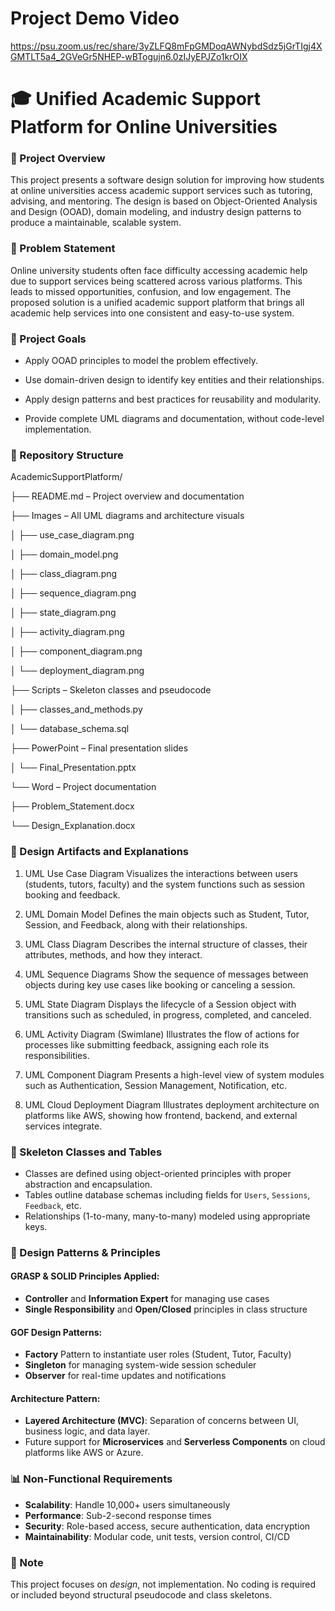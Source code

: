 # Project Demo Video

https://psu.zoom.us/rec/share/3yZLFQ8mFpGMDoqAWNybdSdz5jGrTIgj4XGMTLT5a4_2GVeGr5NHEP-wBTogujn6.0zIJyEPJZo1krOIX

#   🎓 Unified Academic Support Platform for Online Universities 

###  🧭 Project Overview
This project presents a software design solution for improving how students at online universities access academic support services such as tutoring, advising, and mentoring. The design is based on Object-Oriented Analysis and Design (OOAD), domain modeling, and industry design patterns to produce a maintainable, scalable system.

###  📌 Problem Statement
Online university students often face difficulty accessing academic help due to support services being scattered across various platforms. This leads to missed opportunities, confusion, and low engagement. The proposed solution is a unified academic support platform that brings all academic help services into one consistent and easy-to-use system.

### 🎯  Project Goals

*  Apply OOAD principles to model the problem effectively.

*  Use domain-driven design to identify key entities and their relationships.

*  Apply design patterns and best practices for reusability and modularity.

*  Provide complete UML diagrams and documentation, without code-level implementation.


### 📂  Repository Structure

AcademicSupportPlatform/

├── README.md – Project overview and documentation

├── Images – All UML diagrams and architecture visuals

│ ├── use_case_diagram.png

│ ├── domain_model.png

│ ├── class_diagram.png

│ ├── sequence_diagram.png

│ ├── state_diagram.png

│ ├── activity_diagram.png

│ ├── component_diagram.png

│ └── deployment_diagram.png

├── Scripts – Skeleton classes and pseudocode

│ ├── classes_and_methods.py

│ └── database_schema.sql

├── PowerPoint – Final presentation slides

│ └── Final_Presentation.pptx

└── Word – Project documentation

├── Problem_Statement.docx

└── Design_Explanation.docx




### 📘  Design Artifacts and Explanations

1.  UML Use Case Diagram
Visualizes the interactions between users (students, tutors, faculty) and the system functions such as session booking and feedback.

2. UML Domain Model
Defines the main objects such as Student, Tutor, Session, and Feedback, along with their relationships.

3.  UML Class Diagram
Describes the internal structure of classes, their attributes, methods, and how they interact.

4.  UML Sequence Diagrams
Show the sequence of messages between objects during key use cases like booking or canceling a session.

5.  UML State Diagram
Displays the lifecycle of a Session object with transitions such as scheduled, in progress, completed, and canceled.

6.  UML Activity Diagram (Swimlane)
Illustrates the flow of actions for processes like submitting feedback, assigning each role its responsibilities.

7.  UML Component Diagram
Presents a high-level view of system modules such as Authentication, Session Management, Notification, etc.

8.  UML Cloud Deployment Diagram
Illustrates deployment architecture on platforms like AWS, showing how frontend, backend, and external services integrate.

### 📐 Skeleton Classes and Tables

- Classes are defined using object-oriented principles with proper abstraction and encapsulation.
- Tables outline database schemas including fields for `Users`, `Sessions`, `Feedback`, etc.
- Relationships (1-to-many, many-to-many) modeled using appropriate keys.


### 🧠 Design Patterns & Principles

#### GRASP & SOLID Principles Applied:
- **Controller** and **Information Expert** for managing use cases
- **Single Responsibility** and **Open/Closed** principles in class structure

#### GOF Design Patterns:
- **Factory** Pattern to instantiate user roles (Student, Tutor, Faculty)
- **Singleton** for managing system-wide session scheduler
- **Observer** for real-time updates and notifications

#### Architecture Pattern:
- **Layered Architecture (MVC)**: Separation of concerns between UI, business logic, and data layer.
- Future support for **Microservices** and **Serverless Components** on cloud platforms like AWS or Azure.


### 📊 Non-Functional Requirements

- **Scalability**: Handle 10,000+ users simultaneously
- **Performance**: Sub-2-second response times
- **Security**: Role-based access, secure authentication, data encryption
- **Maintainability**: Modular code, unit tests, version control, CI/CD

###  📌 Note
This project focuses on *design*, not implementation. No coding is required or included beyond structural pseudocode and class skeletons.

  
